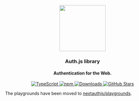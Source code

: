 <p align="center">
   <br/>
   <a href="https://authjs.dev" target="_blank"><img width="150px" src="https://authjs.dev/img/logo-sm.png" /></a>
   <h3 align="center">Auth.js library</a></h3>
   <h4 align="center">Authentication for the Web.</h4>
   <p align="center" style="align: center;">
      <a href="https://npm.im/next-auth">
        <img src="https://img.shields.io/badge/TypeScript-blue?style=flat-square" alt="TypeScript" />
      </a>
      <a href="https://npm.im/@oneum-io/core">
        <img alt="npm" src="https://img.shields.io/npm/v/@oneum-io/core?color=green&label=@oneum-io/core&style=flat-square">
      </a>
      <a href="https://www.npmtrends.com/@oneum-io/core">
        <img src="https://img.shields.io/npm/dm/@oneum-io/core?label=%20downloads&style=flat-square" alt="Downloads" />
      </a>
      <a href="https://github.com/nextauthjs/next-auth/stargazers">
        <img src="https://img.shields.io/github/stars/nextauthjs/next-auth?style=flat-square" alt="GitHub Stars" />
      </a>
   </p>
</p>

The playgrounds have been moved to [nextauthjs/playgrounds](https://github.com/nextauthjs/playgrounds).
